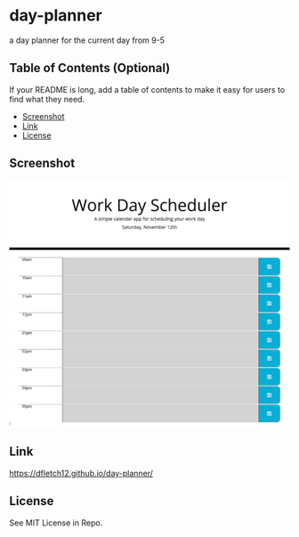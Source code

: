 # day-planner
a day planner for the current day from 9-5

## Table of Contents (Optional)

If your README is long, add a table of contents to make it easy for users to find what they need.

- [Screenshot](#Screenshot)
- [Link](#Link)
- [License](#license)

## Screenshot

 ![Work-Day-Scheduler](/assets/day-planner-ss.png)

## Link
https://dfletch12.github.io/day-planner/


## License
See MIT License in Repo.  



